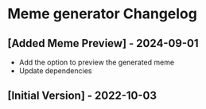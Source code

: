 # Meme generator Changelog

## [Added Meme Preview] - 2024-09-01

- Add the option to preview the generated meme
- Update dependencies

## [Initial Version] - 2022-10-03
